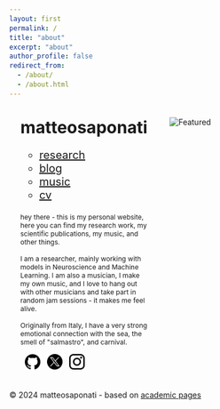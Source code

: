 ```yaml
---
layout: first
permalink: /
title: "about"
excerpt: "about"
author_profile: false
redirect_from: 
  - /about/
  - /about.html
---
```


<style>
  /* Default styles for desktop */
  .wrapper {
    display: flex;
    flex-wrap: wrap;
    align-items: flex-start;
    justify-content: space-between;
  }
  .left-column {
    flex: 1;
    max-width: 400px;
    padding: 20px;
  }
  .right-column {
    flex: 2;
    padding: 20px;
  }
  .right-column img {
    width: 100%;
    height: auto;
    object-fit: cover;
  }
  
  /* Mobile styles */
  @media (max-width: 600px) {
    .wrapper {
      flex-direction: column;
    }
    .left-column, .right-column {
      max-width: 100%;
      flex-basis: 100%;
    }
    .right-column img {
      width: 100%; /* Full width */
    }
    nav ul {
      text-align: center;
    }
    nav li {
      display: inline-block;
      margin-right: 10px; /* Adjust as needed */
    }
    footer {
      margin-top: 50px;
    }
  }
</style>

<div class="wrapper">

<div class="wrapper">
  <!-- Left column for navigation and about text -->
  <div class="left-column">
    <h1 style="font-size: 30px; margin: 0;">matteosaponati</h1>
    <nav style="font-size: 20px; margin-top: 20px;">
      <ul style="list-style: none; padding: 0;">
      <ul class="link-list">
        <li><a href="https://matteosaponati.github.io/research">research</a></li>
        <li><a href="https://matteosaponati.github.io/year-archive/">blog</a></li>
        <li><a href="https://matteosaponati.github.io/music">music</a></li>
        <li><a href="/files/cv.pdf">cv</a></li>
      </ul>
      </ul>
    </nav>
    <p style="font-size: 12px; margin-top: 20px;">
      hey there - this is my personal website, here you can find my research work, my scientific publications, my music, and other things. 
      <br><br>
      I am a researcher, mainly working with models in Neuroscience and Machine Learning. I am also a musician, I make my own music, and I love to hang out with other musicians and take part in random jam sessions - it makes me feel alive. 
      <br><br>
      Originally from Italy, I have a very strong emotional connection with the sea, the smell of "salmastro", and carnival.
    </p>
    
  <a href="https://github.com/matteosaponati" target="_blank"><span style="display: inline-block; vertical-align: middle; margin-left: 8px;"><img src="/images/general/github_icon.png" alt="Icon" style="width: 2em; height: 2em;"></span></a>
  <a href="https://twitter.com/matteosaponati" target="_blank"><span style="display: inline-block; vertical-align: middle; margin-left: 8px;"><img src="/images/general/x_icon.png" alt="Icon" style="width: 2em; height: 2em;"></span></a>
   <a href="https://www.instagram.com/matteosaponati/" target="_blank"><span style="display: inline-block; vertical-align: middle; margin-left: 8px;"><img src="/images/general/instagram_icon.png" alt="Icon" style="width: 2em; height: 2em;"></span></a>  

  </div>
  <!-- Right column for the featured image -->
  <div class="right-column">
    <img src="/images/about/me_garfagnana.png" alt="Featured">
  </div>
</div>

<footer style="text-align: center;">
  © 2024 matteosaponati - based on <a href="https://github.com/academicpages/academicpages.github.io">academic pages</a>
</footer>

<!--
<div style="display: flex; flex-wrap: wrap; align-items: flex-start; justify-content: space-between;">
  <div style="flex: 1; max-width: 400px; padding: 20px;">
    <h1 style="font-size: 30px; margin: 0;">matteosaponati</h1>
    <nav style="font-size: 20px; margin-top: 20px;">
      <ul style="list-style: none; padding: 0;">
      <ul class="link-list">
        <li><a href="https://matteosaponati.github.io/research">research</a></li>
        <li><a href="https://matteosaponati.github.io/year-archive/">blog</a></li>
        <li><a href="https://matteosaponati.github.io/music">music</a></li>
        <li><a href="/files/cv.pdf">cv</a></li>
      </ul>
      </ul>
    </nav>
    <p style="font-size: 12px; margin-top: 20px;">
      hey there - this is my personal website, here you can find my research work, my scientific publications, my music, and other things. 
      <br><br>
      I am a researcher, mainly working with models in Neuroscience and Machine Learning. I am also a musician, I make my own music, and I love to hang out with other musicians and take part in random jam sessions - it makes me feel alive. 
      <br><br>
      Originally from Italy, I have a very strong emotional connection with the sea, the smell of "salmastro", and carnival.
    </p>
    <div style="text-align: center; margin-top: 50px;">
    </div>
  </div>
  <div style="flex: 2; padding: 20px;">
    <img src="/images/about/me_garfagnana.png" alt="Featured" style="width: 50%; height: auto; object-fit: cover;">
  </div>
</div>
<footer style="text-align: center; margin-top: 100px;">
  © 2024 matteosaponati - based on <li><a href="https://github.com/academicpages/academicpages.github.io">academic pages</a></li>
</footer> -->